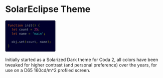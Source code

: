 # SolarEclipse Theme

<img src="https://raw.githubusercontent.com/aaff-se/nova-solareclipse-theme/master/solarcode.png" width="160" height="100" />

Initially started as a Solarized Dark theme for Coda 2, all colors have been tweaked for higher contrast (and personal preference) over the years, for use on a D65 160cd/m^2 profiled screen. 

